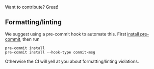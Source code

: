 Want to contribute? Great!

## Formatting/linting

We suggest using a pre-commit hook to automate this.
First [install pre-commit](https://pre-commit.com/#installation),
then run

```shell
pre-commit install
pre-commit install --hook-type commit-msg
```

Otherwise the CI will yell at you about formatting/linting violations.
